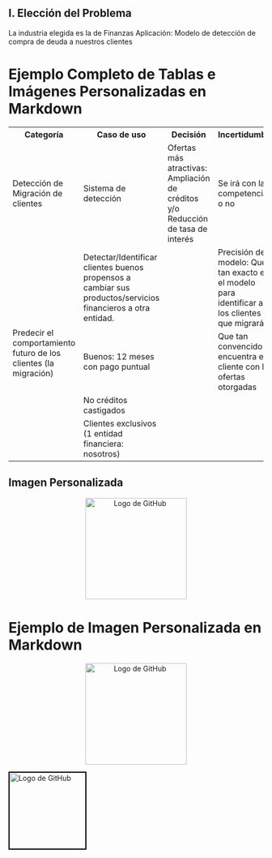 ## I. Elección del Problema
La industria elegida es la de Finanzas
Aplicación: Modelo de detección de compra de deuda a nuestros clientes

# Ejemplo Completo de Tablas e Imágenes Personalizadas en Markdown

<table>
  <tr>
    <th>Categoría</th>
    <th>Caso de uso</th>
    <th>Decisión</th>
    <th>Incertidumbre</th>
    <th>Resultado</th>
  </tr>
  <tr>
    <td>Detección de Migración de clientes</td>
    <td>Sistema de detección</td>
    <td>Ofertas más atractivas: Ampliación de créditos y/o Reducción de tasa de interés</td>
    <td>Se irá con la competencia o no</td>
    <td>Mayor fidelización de clientes, menor reducción de clientes.</td>
  </tr>
  <tr>
    <td rowspan="4">Predecir el comportamiento futuro de los clientes (la migración)</td>
    <td>Detectar/Identificar clientes buenos propensos a cambiar sus productos/servicios financieros a otra entidad.</td>
    <td></td>
    <td>Precisión del modelo: Que tan exacto es el modelo para identificar a los clientes que migrarán</td>
    <td>Tasa de cuantos clientes migran</td>
  </tr>
  <tr>
    <td>Buenos: 12 meses con pago puntual</td>
    <td></td>
    <td>Que tan convencido se encuentra el cliente con las ofertas otorgadas</td>
    <td></td>
  </tr>
  <tr>
    <td>No créditos castigados</td>
    <td></td>
    <td></td>
    <td></td>
  </tr>
  <tr>
    <td>Clientes exclusivos (1 entidad financiera: nosotros)</td>
    <td></td>
    <td></td>
    <td></td>
  </tr>
</table>

## Imagen Personalizada

<p align="center">
  <img src="https://github.githubassets.com/images/modules/logos_page/GitHub-Mark.png" alt="Logo de GitHub" width="200" height="200">
</p>

# Ejemplo de Imagen Personalizada en Markdown

<!-- Imagen con tamaño ajustado y alineada al centro -->
<p align="center">
  <img src="https://github.githubassets.com/images/modules/logos_page/GitHub-Mark.png" alt="Logo de GitHub" width="200" height="200">
</p>

<!-- Imagen con un tamaño específico y borde -->
<img src="https://github.githubassets.com/images/modules/logos_page/GitHub-Mark.png" alt="Logo de GitHub" style="width: 150px; height: 150px; border: 2px solid black;">
